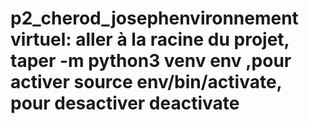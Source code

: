 # p2_cherod_josephenvironnement virtuel: aller à la racine du projet, taper  -m python3 venv env ,pour activer source env/bin/activate, pour desactiver  deactivate
